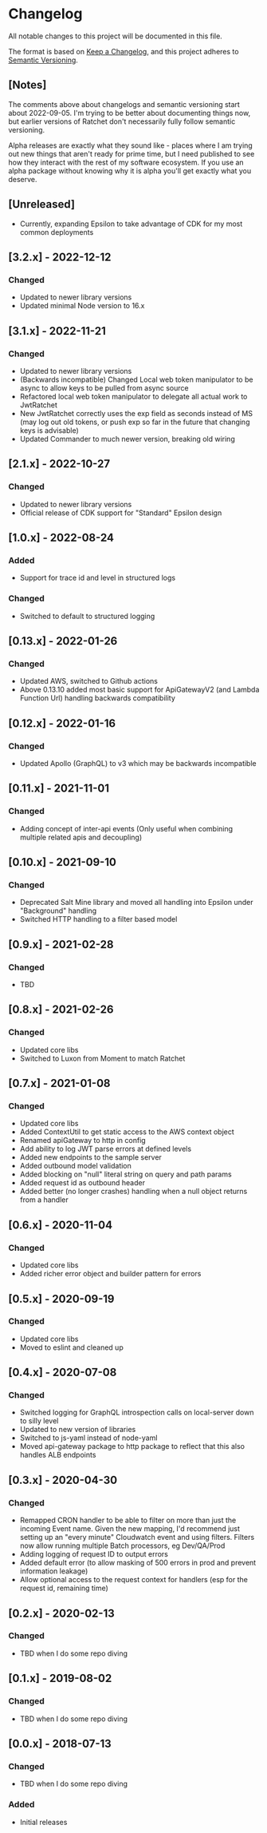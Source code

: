 # Changelog

All notable changes to this project will be documented in this file.

The format is based on [Keep a Changelog](https://keepachangelog.com/en/1.0.0/),
and this project adheres to [Semantic Versioning](https://semver.org/spec/v2.0.0.html).

## [Notes]

The comments above about changelogs and semantic versioning start about 2022-09-05. I'm trying to be better about
documenting things now, but earlier versions of Ratchet don't necessarily fully follow semantic versioning.

Alpha releases are exactly what they sound like - places where I am trying out new things that aren't ready for prime
time, but I need published to see how they interact with the rest of my software ecosystem. If you use an alpha
package without knowing why it is alpha you'll get exactly what you deserve.

## [Unreleased]

- Currently, expanding Epsilon to take advantage of CDK for my most common deployments

## [3.2.x] - 2022-12-12

### Changed

- Updated to newer library versions
- Updated minimal Node version to 16.x

## [3.1.x] - 2022-11-21

### Changed

- Updated to newer library versions
- (Backwards incompatible) Changed Local web token manipulator to be async to allow keys to be pulled from async source
- Refactored local web token manipulator to delegate all actual work to JwtRatchet
- New JwtRatchet correctly uses the exp field as seconds instead of MS (may log out old tokens, or push exp so far in the
  future that changing keys is advisable)
- Updated Commander to much newer version, breaking old wiring

## [2.1.x] - 2022-10-27

### Changed

- Updated to newer library versions
- Official release of CDK support for "Standard" Epsilon design

## [1.0.x] - 2022-08-24

### Added

- Support for trace id and level in structured logs

### Changed

- Switched to default to structured logging

## [0.13.x] - 2022-01-26

### Changed

- Updated AWS, switched to Github actions
- Above 0.13.10 added most basic support for ApiGatewayV2 (and Lambda Function Url) handling backwards compatibility

## [0.12.x] - 2022-01-16

### Changed

- Updated Apollo (GraphQL) to v3 which may be backwards incompatible

## [0.11.x] - 2021-11-01

### Changed

- Adding concept of inter-api events (Only useful when combining multiple related apis and decoupling)

## [0.10.x] - 2021-09-10

### Changed

- Deprecated Salt Mine library and moved all handling into Epsilon under "Background" handling
- Switched HTTP handling to a filter based model

## [0.9.x] - 2021-02-28

### Changed

- TBD

## [0.8.x] - 2021-02-26

### Changed

- Updated core libs
- Switched to Luxon from Moment to match Ratchet

## [0.7.x] - 2021-01-08

### Changed

- Updated core libs
- Added ContextUtil to get static access to the AWS context object
- Renamed apiGateway to http in config
- Add ability to log JWT parse errors at defined levels
- Added new endpoints to the sample server
- Added outbound model validation
- Added blocking on "null" literal string on query and path params
- Added request id as outbound header
- Added better (no longer crashes) handling when a null object returns from a handler

## [0.6.x] - 2020-11-04

### Changed

- Updated core libs
- Added richer error object and builder pattern for errors

## [0.5.x] - 2020-09-19

### Changed

- Updated core libs
- Moved to eslint and cleaned up

## [0.4.x] - 2020-07-08

### Changed

- Switched logging for GraphQL introspection calls on local-server down to silly level
- Updated to new version of libraries
- Switched to js-yaml instead of node-yaml
- Moved api-gateway package to http package to reflect that this also handles ALB endpoints

## [0.3.x] - 2020-04-30

### Changed

- Remapped CRON handler to be able to filter on more than just the incoming Event name. Given the new mapping,
  I'd recommend just setting up an "every minute" Cloudwatch event and using filters. Filters now allow
  running multiple Batch processors, eg Dev/QA/Prod
- Adding logging of request ID to output errors
- Added default error (to allow masking of 500 errors in prod and prevent information leakage)
- Allow optional access to the request context for handlers (esp for the request id, remaining time)

## [0.2.x] - 2020-02-13

### Changed

- TBD when I do some repo diving

## [0.1.x] - 2019-08-02

### Changed

- TBD when I do some repo diving

## [0.0.x] - 2018-07-13

### Changed

- TBD when I do some repo diving

### Added

- Initial releases
